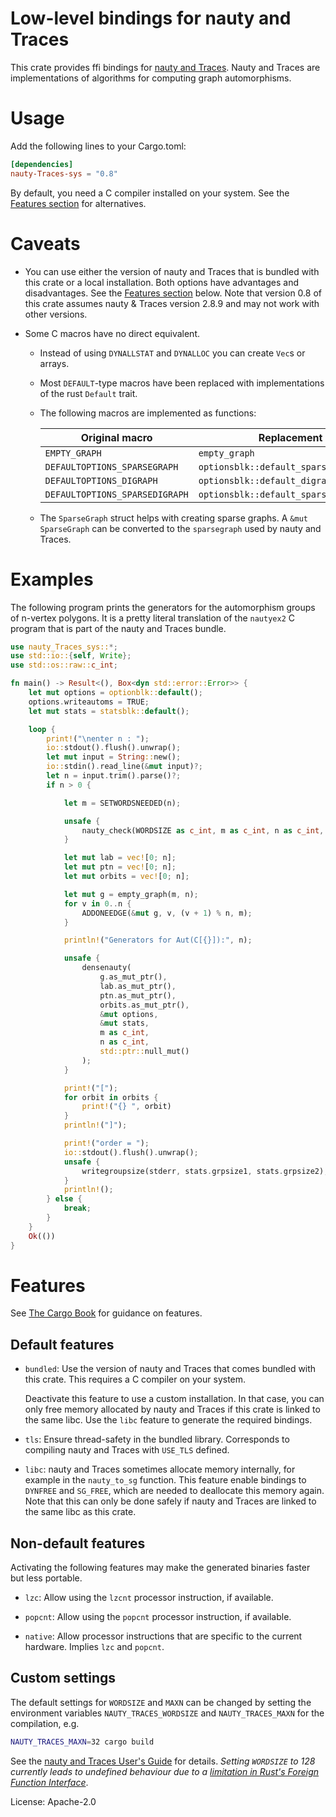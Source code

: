 # Low-level bindings for nauty and Traces

This crate provides ffi bindings for
[nauty and Traces](http://pallini.di.uniroma1.it/).
Nauty and Traces are implementations of algorithms for computing graph
automorphisms.

# Usage

Add the following lines to your Cargo.toml:

```toml
[dependencies]
nauty-Traces-sys = "0.8"
```

By default, you need a C compiler installed on your system. See the
[Features section](#features) for alternatives.

# Caveats

* You can use either the version of nauty and Traces that is bundled
  with this crate or a local installation. Both options have
  advantages and disadvantages. See the [Features section](#features)
  below. Note that version 0.8 of this crate assumes nauty & Traces
  version 2.8.9 and may not work with other versions.

* Some C macros have no direct equivalent.

    - Instead of using `DYNALLSTAT` and `DYNALLOC` you can create
      `Vec`s or arrays.

    - Most `DEFAULT`-type macros have been replaced with
      implementations of the rust `Default` trait.

    - The following macros are implemented as functions:

        | Original macro                 | Replacement                            |
        |--------------------------------|----------------------------------------|
        | `EMPTY_GRAPH`                  | `empty_graph`                          |
        | `DEFAULTOPTIONS_SPARSEGRAPH`   | `optionsblk::default_sparse()`         |
        | `DEFAULTOPTIONS_DIGRAPH`       | `optionsblk::default_digraph()`        |
        | `DEFAULTOPTIONS_SPARSEDIGRAPH` | `optionsblk::default_sparse_digraph()` |

    - The `SparseGraph` struct helps with creating sparse graphs. A
      `&mut SparseGraph` can be converted to the `sparsegraph` used by
      nauty and Traces.

# Examples

The following program prints the generators for the automorphism
groups of n-vertex polygons. It is a pretty literal translation of the
`nautyex2` C program that is part of the nauty and Traces bundle.

```rust
use nauty_Traces_sys::*;
use std::io::{self, Write};
use std::os::raw::c_int;

fn main() -> Result<(), Box<dyn std::error::Error>> {
    let mut options = optionblk::default();
    options.writeautoms = TRUE;
    let mut stats = statsblk::default();

    loop {
        print!("\nenter n : ");
        io::stdout().flush().unwrap();
        let mut input = String::new();
        io::stdin().read_line(&mut input)?;
        let n = input.trim().parse()?;
        if n > 0 {

            let m = SETWORDSNEEDED(n);

            unsafe {
                nauty_check(WORDSIZE as c_int, m as c_int, n as c_int, NAUTYVERSIONID as c_int);
            }

            let mut lab = vec![0; n];
            let mut ptn = vec![0; n];
            let mut orbits = vec![0; n];

            let mut g = empty_graph(m, n);
            for v in 0..n {
                ADDONEEDGE(&mut g, v, (v + 1) % n, m);
            }

            println!("Generators for Aut(C[{}]):", n);

            unsafe {
                densenauty(
                    g.as_mut_ptr(),
                    lab.as_mut_ptr(),
                    ptn.as_mut_ptr(),
                    orbits.as_mut_ptr(),
                    &mut options,
                    &mut stats,
                    m as c_int,
                    n as c_int,
                    std::ptr::null_mut()
                );
            }

            print!("[");
            for orbit in orbits {
                print!("{} ", orbit)
            }
            println!("]");

            print!("order = ");
            io::stdout().flush().unwrap();
            unsafe {
                writegroupsize(stderr, stats.grpsize1, stats.grpsize2);
            }
            println!();
        } else {
            break;
        }
    }
    Ok(())
}
```

# Features

See [The Cargo
Book](https://doc.rust-lang.org/cargo/reference/features.html) for
guidance on features.

## Default features

- `bundled`: Use the version of nauty and Traces that comes bundled
  with this crate. This requires a C compiler on your system.

  Deactivate this feature to use a custom installation. In that case,
  you can only free memory allocated by nauty and Traces if this crate
  is linked to the same libc. Use the `libc` feature to generate the
  required bindings.

- `tls`: Ensure thread-safety in the bundled library. Corresponds to
  compiling nauty and Traces with `USE_TLS` defined.

- `libc`: nauty and Traces sometimes allocate memory internally, for
  example in the `nauty_to_sg` function. This feature enable bindings
  to `DYNFREE` and `SG_FREE`, which are needed to deallocate this
  memory again. Note that this can only be done safely if nauty and
  Traces are linked to the same libc as this crate.

## Non-default features

Activating the following features may make the generated binaries
faster but less portable.

- `lzc`: Allow using the `lzcnt` processor instruction, if available.

- `popcnt`: Allow using the `popcnt` processor instruction, if available.

- `native`: Allow processor instructions that are specific to the
  current hardware. Implies `lzc` and `popcnt`.

## Custom settings

The default settings for `WORDSIZE` and `MAXN` can be changed by
setting the environment variables `NAUTY_TRACES_WORDSIZE` and
`NAUTY_TRACES_MAXN` for the compilation, e.g.

```bash
NAUTY_TRACES_MAXN=32 cargo build
```

See the [nauty and Traces User's
Guide](https://pallini.di.uniroma1.it/Guide.html) for
details. *Setting `WORDSIZE` to 128 currently leads to undefined
behaviour due to a [limitation in Rust's Foreign Function
Interface](https://github.com/rust-lang/rust/issues/54341)*.

License: Apache-2.0
